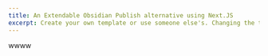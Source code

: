 ```yaml
---
title: An Extendable Obsidian Publish alternative using Next.JS
excerpt: Create your own template or use someone else's. Changing the template is a matter of updating one line
---
```


wwww
